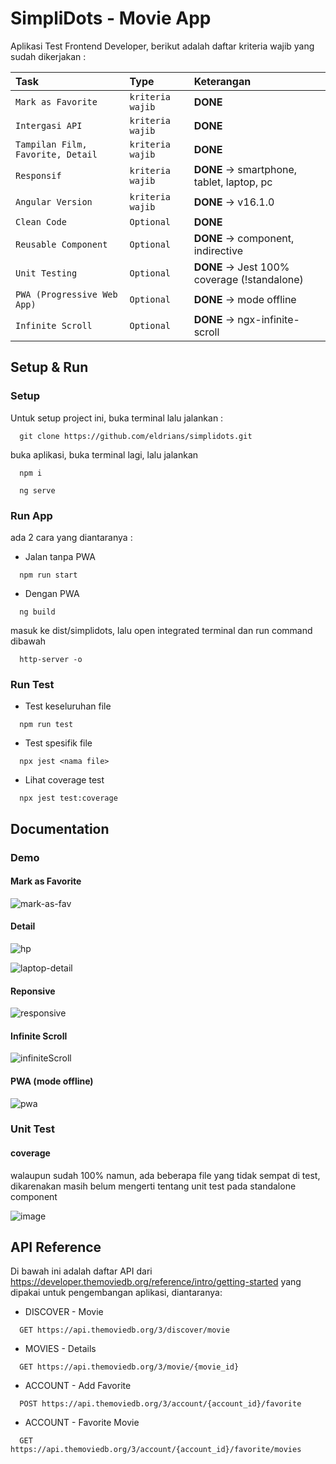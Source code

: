 # SimpliDots - Movie App

Aplikasi Test Frontend Developer, berikut adalah daftar kriteria wajib yang sudah dikerjakan :

| Task                              | Type             | Keterangan                                 |
| :-------------------------------- | :--------------- | :----------------------------------------- |
| `Mark as Favorite`                | `kriteria wajib` | **DONE**                                   |
| `Intergasi API`                   | `kriteria wajib` | **DONE**                                   |
| `Tampilan Film, Favorite, Detail` | `kriteria wajib` | **DONE**                                   |
| `Responsif`                       | `kriteria wajib` | **DONE** -> smartphone, tablet, laptop, pc |
| `Angular Version`                 | `kriteria wajib` | **DONE** -> v16.1.0                        |
| `Clean Code`                      | `Optional`       | **DONE**                                   |
| `Reusable Component`              | `Optional`       | **DONE** -> component, indirective         |
| `Unit Testing`                    | `Optional`       | **DONE** -> Jest 100% coverage (!standalone)             |
| `PWA (Progressive Web App)`       | `Optional`       | **DONE** -> mode offline                   |
| `Infinite Scroll`                 | `Optional`       | **DONE** -> ngx-infinite-scroll            |

## Setup & Run

### Setup

Untuk setup project ini, buka terminal lalu jalankan :

```
  git clone https://github.com/eldrians/simplidots.git
```

buka aplikasi, buka terminal lagi, lalu jalankan

```
  npm i
```

```
  ng serve
```

### Run App

ada 2 cara yang diantaranya :

- Jalan tanpa PWA

```
  npm run start
```

- Dengan PWA

```
  ng build
```

masuk ke dist/simplidots, lalu open integrated terminal dan run command dibawah

```
  http-server -o
```

### Run Test

- Test keseluruhan file

```
  npm run test
```

- Test spesifik file

```
  npx jest <nama file>
```

- Lihat coverage test

```
  npx jest test:coverage
```

## Documentation

### Demo

#### Mark as Favorite

![mark-as-fav](https://github.com/eldrians/simplidots/assets/91566708/3193886c-05f2-48b4-80a6-c12d9a692c86)


#### Detail

![hp](https://github.com/eldrians/simplidots/assets/91566708/aebf34f7-d29e-469d-8b72-b9d4f8131d30)

![laptop-detail](https://github.com/eldrians/simplidots/assets/91566708/5d2d4d41-6613-4729-b036-273b5c472184)


#### Reponsive

![responsive](https://github.com/eldrians/simplidots/assets/91566708/b8170186-1ec9-4974-8b19-5a679958b260)


#### Infinite Scroll

![infiniteScroll](https://github.com/eldrians/simplidots/assets/91566708/f72baa1c-5524-4981-a642-88622db4261e)


#### PWA (mode offline)

![pwa](https://github.com/eldrians/simplidots/assets/91566708/fa50d1f1-f995-4dfe-868b-c3257f2824ed)


### Unit Test

#### coverage

walaupun sudah 100% namun, ada beberapa file yang tidak sempat di test, dikarenakan masih belum mengerti tentang unit test pada standalone component

![image](https://github.com/eldrians/simplidots/assets/91566708/6ebc5d14-db72-47eb-a9fe-0a05dac22853)

## API Reference

Di bawah ini adalah daftar API dari https://developer.themoviedb.org/reference/intro/getting-started yang dipakai untuk pengembangan aplikasi, diantaranya:

- DISCOVER - Movie

```http
  GET https://api.themoviedb.org/3/discover/movie
```

- MOVIES - Details

```http
  GET https://api.themoviedb.org/3/movie/{movie_id}
```

- ACCOUNT - Add Favorite

```http
  POST https://api.themoviedb.org/3/account/{account_id}/favorite
```

- ACCOUNT - Favorite Movie

```http
  GET https://api.themoviedb.org/3/account/{account_id}/favorite/movies
```
